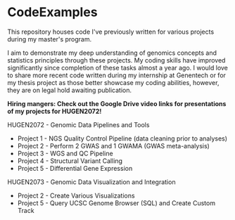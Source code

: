 # CodeExamples

This repository houses code I've previously written for various projects during my master's program. 

I aim to demonstrate my deep understanding of genomics concepts and statistics principles through these projects. My coding skills have improved significantly since completion of these tasks almost a year ago. I would love to share more recent code written during my internship at Genentech or for my thesis project as those better showcase my coding abilities, however, they are on legal hold awaiting publication.

**Hiring mangers: Check out the Google Drive video links for presentations of my projects for HUGEN2072!**

HUGEN2072 - Genomic Data Pipelines and Tools
* Project 1 - NGS Quality Control Pipeline (data cleaning prior to analyses)
* Project 2 - Perform 2 GWAS and 1 GWAMA (GWAS meta-analysis)
* Project 3 - WGS and QC Pipeline
* Project 4 - Structural Variant Calling
* Project 5 - Differential Gene Expression

HUGEN2073 - Genomic Data Visualization and Integration
* Project 2 - Create Various Visualizations
* Project 5 - Query UCSC Genome Browser (SQL) and Create Custom Track

